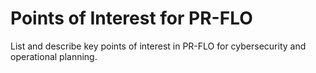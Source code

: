 # Points of Interest for PR-FLO

List and describe key points of interest in PR-FLO for cybersecurity and operational planning.
